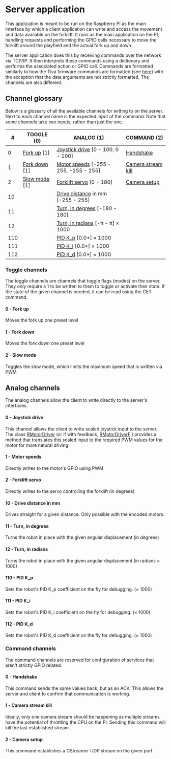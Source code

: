 # Server application
This application is meant to be run on the Raspberry PI as the main interface by which a client application can write and access the movement and data available on the forklift. It runs as the main application
on the PI, handling requests and performing the GPIO calls necessary to move the forklift around the playfield and the actual fork up and down.   

The server application does this by receiving commands over the network via TCP/IP. It then interprets these commands using a dictionary and performs the associated action or GPIO call. Commands are formatted
similarly to how the Tiva firmware commands are formatted (see [here](tiva/README.md)) with the exception that the data arguments are not strictly formatted. The channels are also different. 

## Channel glossary
Below is a glossary of all the available channels for writing to on the server. Next to each channel name is the expected input of the command. Note that some channels take two inputs, rather than just the one.

| #   | TOGGLE (0)                      | ANALOG (1)                                                      | COMMAND (2)                                   |
|-----|---------------------------------|-----------------------------------------------------------------|-----------------------------------------------|
| 0   | [Fork up](#0---fork-up) [1]     | [Joystick drive](#0---joystick-drive) [0 - 100, 0 - 100]        | [Handshake](#0---handshake)                   |
| 1   | [Fork down](#1---fork-down) [1] | [Motor speeds](#1---motor-speeds) [-255 - 255, -255 - 255]      | [Camera stream kill](#1---camera-stream-kill) |
| 2   | [Slow mode](#2---slow-mode) [1] | [Forklift servo](#2---forklift-servo) [0 - 180]                 | [Camera setup](#2---camera-setup)             |
| 10  |                                 | [Drive distance](#10---drive-distance-in-mm) in mm [-255 - 255] |                                               |
| 11  |                                 | [Turn, in degrees](#11---turn-in-degrees) [-180 - 180]          |                                               |
| 12  |                                 | [Turn, in radians](#12---turn-in-radians) [-π - π] × 1000       |                                               |
| 110 |                                 | [PID K_p](#110---pid-k_p) [0.0+] × 1000                         |                                               |
| 111 |                                 | [PID K_i](#111---pid_k_i) [0.0+] × 1000                         |                                               |
| 112 |                                 | [PID K_d](#112---pid-k_p) [0.0+] × 1000                         |                                               |

### Toggle channels
The toggle channels are channels that toggle flags (modes) on the server. They only require a 1 to be written to them to toggle or activate their state. If the state of the given channel is needed, it
can be read using the GET command.

#### 0 - Fork up
Moves the fork up one preset level

#### 1 - Fork down
Moves the fork down one preset level

#### 2 - Slow mode
Toggles the slow mode, which limits the maximum speed that is written via PWM

## Analog channels
The analog channels allow the client to write directly to the server's interfaces. 

#### 0 - Joystick drive
This channel allows the client to write scaled joystick input to the server. The class [RMotorDriver](headers/RMotorDriver.hpp) (or if with feedback, [RMotorDriverF](headers/RMotorDriverF.hpp) ) provides a method that translates this scaled input to the required PWM values for the motor for more natural driving.

#### 1 - Motor speeds
Directly writes to the motor's GPIO using PWM

#### 2 - Forklift servo
Directly writes to the servo controlling the forklift (in degrees)

#### 10 - Drive distance in mm
Drives straight for a given distance. Only possible with the encoded motors.

#### 11 - Turn, in degrees
Turns the robot in place with the given angular displacement (in degrees)

#### 12 - Turn, in radians
Turns the robot in place with the given angular displacement (in radians × 1000)

#### 110 - PID K_p
Sets the robot's PID K_p coefficient on the fly for debugging. (× 1000)

#### 111 - PID K_i
Sets the robot's PID K_i coefficient on the fly for debugging. (× 1000)

#### 112 - PID K_d
Sets the robot's PID K_d coefficient on the fly for debugging. (× 1000)

### Command channels
The command channels are reserved for configuration of services that aren't strictly GPIO related.

#### 0 - Handshake
This command sends the same values back, but as an ACK. This allows the server and client to confirm that communication is working.

#### 1 - Camera stream kill
Ideally, only one camera stream should be happening as multiple streams have the potential of throttling the CPU on the PI. Sending this command will kill the last established stream.

#### 2 - Camera setup
This command establishes a GStreamer UDP stream on the given port.


